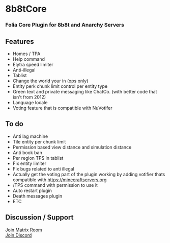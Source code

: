 # 8b8tCore
### Folia Core Plugin for 8b8t and Anarchy Servers
## Features
* Homes / TPA 
* Help command
* Elytra speed limiter
* Anti-illegal 
* Tablist 
* Change the world your in (ops only)
* Entity perk chunk limit control per entity type
* Green text and private messaging like ChatCo. (with better code that isn't from 2012)
* Language locale
* Voting feature that is compatible with NuVotifer

## To do
* Anti lag machine
* Tile entity per chunk limit
* Permission based view distance and simulation distance
* Anti book ban
* Per region TPS in tablist
* Fix entity limiter
* Fix bugs related to anti illegal
* Actually get the voting part of the plugin working by adding votifier thats compatible with https://minecraftservers.org
* /TPS command with permission to use it
* Auto restart plugin
* Death messages plugin
* ETC

## Discussion / Support
<a href="https://matrix.to/#/#xera:matrix.xera.ca">Join Matrix Room</a>
<br>
<a href="https://discord.gg/EgfXQtUz5e"> Join Discord</a>
